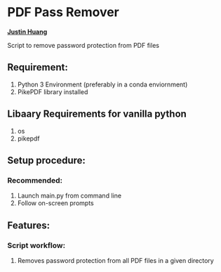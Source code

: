 # PDF Pass Remover
**[Justin Huang](https://github.com/Astray909)**

Script to remove password protection from PDF files

## Requirement:
1. Python 3 Environment (preferably in a conda enviornment)
2. PikePDF library installed

## Libaary Requirements for vanilla python
1. os
2. pikepdf

## Setup procedure:
### Recommended:
1. Launch main.py from command line
2. Follow on-screen prompts

## Features:
### Script workflow:
1. Removes password protection from all PDF files in a given directory
